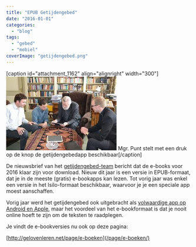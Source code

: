 ```yaml
---
title: "EPUB Getijdengebed"
date: "2016-01-01"
categories: 
  - "blog"
tags: 
  - "gebed"
  - "mobiel"
coverImage: "getijdengebed.png"
---
```


\[caption id="attachment\_1162" align="alignright" width="300"\]![Mgr. Punt stelt met een druk op de knop de getijdengebedapp beschikbaar](images/getijdengebed_lancering_tiltenberg1-300x200.jpg) Mgr. Punt stelt met een druk op de knop de getijdengebedapp beschikbaar\[/caption\]

De nieuwsbrief van het [getijdengebed-team](http://www.tiltenberg.org/getijdengebed/Download.php?request=%2Fgetijdengebed%2Findex.php) bericht dat de e-books voor 2016 klaar zijn voor download. Nieuw dit jaar is een versie in EPUB-formaat, dat je in de meeste (gratis) e-bookapps kan lezen. Tot vorig jaar was enkel een versie in het Isilo-formaat beschikbaar, waarvoor je je een speciale app moest aanschaffen.

Vorig jaar werd het getijdengebed ook uitgebracht als [volwaardige app op Android en Apple](/blog/op-naar-een-vrij-en-gratis-gebruik-van-kerkelijke-teksten-met-keurmerk/), maar het voordeel van het e-bookformaat is dat je nooit online hoeft te zijn om de teksten te raadplegen.

Je vindt de e-bookversies nu ook op deze pagina:

[http://gelovenleren.net/page/e-boeken](/page/e-boeken/)

